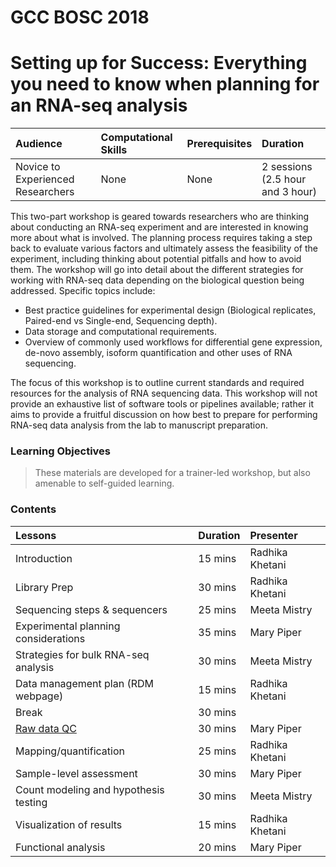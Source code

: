 # GCC BOSC 2018
# Setting up for Success: Everything you need to know when planning for an RNA-seq analysis

| Audience | Computational Skills | Prerequisites | Duration |
:----------|:----------|:----------|:----------|
| Novice to Experienced Researchers | None | None | 2 sessions (2.5 hour and 3 hour)|

This two-part workshop is geared towards researchers who are thinking about conducting an RNA-seq experiment and are interested in knowing more about what is involved. The planning process requires taking a step back to evaluate various factors and ultimately assess the feasibility of the experiment, including thinking about potential pitfalls and how to avoid them. The workshop will go into detail about the different strategies for working with RNA-seq data depending on the biological question being addressed. Specific topics include:

* Best practice guidelines for experimental design (Biological replicates, Paired-end vs Single-end, Sequencing depth).
* Data storage and computational requirements.
* Overview of commonly used workflows for differential gene expression, de-novo assembly, isoform quantification and other uses of RNA sequencing.

The focus of this workshop is to outline current standards and required resources for the analysis of RNA sequencing data. This workshop will not provide an exhaustive list of software tools or pipelines available; rather it aims to provide a fruitful discussion on how best to prepare for performing RNA-seq data analysis from the lab to manuscript preparation.

### Learning Objectives



> These materials are developed for a trainer-led workshop, but also amenable to self-guided learning.

### Contents


| Lessons            | Duration | Presenter | 
|:------------------------|:----------|:----------|
| Introduction | 15 mins | Radhika Khetani |
| Library Prep | 30 mins | Radhika Khetani |
| Sequencing steps & sequencers | 25 mins | Meeta Mistry |
| Experimental planning considerations | 35 mins | Mary Piper |
| Strategies for bulk RNA-seq analysis | 30 mins | Meeta Mistry |
| Data management plan (RDM webpage) | 15 mins | Radhika Khetani |
| Break | 30 mins |  |
| [Raw data QC](https://www.dropbox.com/s/2vpzsh8indczo8a/QC_rawdata_mp.pdf?dl=1) | 30 mins | Mary Piper |
| Mapping/quantification | 25 mins | Radhika Khetani |
| Sample-level assessment | 30 mins | Mary Piper |
| Count modeling and hypothesis testing | 30 mins | Meeta Mistry |
| Visualization of results | 15 mins | Radhika Khetani |
| Functional analysis | 20 mins | Mary Piper |
